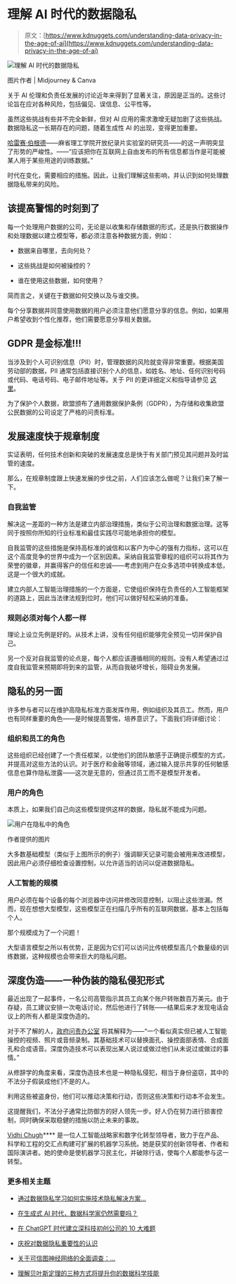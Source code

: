 # 理解 AI 时代的数据隐私

> 原文：[https://www.kdnuggets.com/understanding-data-privacy-in-the-age-of-ai](https://www.kdnuggets.com/understanding-data-privacy-in-the-age-of-ai)

![理解 AI 时代的数据隐私](../Images/7aee0668db8bfdef97a07a1fa19208e8.png)

图片作者 | Midjourney & Canva

关于 AI 伦理和负责任发展的讨论近年来得到了显著关注，原因是正当的。这些讨论旨在应对各种风险，包括偏见、误信息、公平性等。

虽然这些挑战有些并不完全新鲜，但对 AI 应用的需求激增无疑加剧了这些挑战。数据隐私这一长期存在的问题，随着生成性 AI 的出现，变得更加重要。

[哈雷赛·伯根德](https://mitsloan.mit.edu/ideas-made-to-matter/deepfakes-explained)——麻省理工学院开放纪录片实验室的研究员——的这一声明突显了形势的严峻性。——“应该把你在互联网上自由发布的所有信息都当作是可能被某人用于某些用途的训练数据。”

时代在变化，需要相应的措施。因此，让我们理解这些影响，并认识到如何处理数据隐私带来的风险。

## 该提高警惕的时刻到了

每一个处理用户数据的公司，无论是以收集和存储数据的形式，还是执行数据操作和处理数据以建立模型等，都必须注意各种数据方面，例如：

+   数据来自哪里，去向何处？

+   这些挑战是如何被操控的？

+   谁在使用这些数据，如何使用？

简而言之，关键在于数据如何交换以及与谁交换。

每个分享数据并同意使用数据的用户必须注意他们愿意分享的信息。例如，如果用户希望收到个性化推荐，他们需要愿意分享相关数据。

## GDPR 是金标准!!!

当涉及到个人可识别信息（PII）时，管理数据的风险就变得非常重要。根据美国劳动部的数据，PII 通常包括直接识别个人的信息，如姓名、地址、任何识别号码或代码、电话号码、电子邮件地址等。关于 PII 的更详细定义和指导请参见 [这里](https://www.dol.gov/general/ppii)。

为了保护个人数据，欧盟颁布了通用数据保护条例（GDPR），为存储和收集欧盟公民数据的公司设定了严格的问责标准。

## 发展速度快于规章制度

实证表明，任何技术创新和突破的发展速度总是快于有关部门预见其问题并及时监管的速度。

那么，在规章制度跟上快速发展的步伐之前，人们应该怎么做呢？让我们来了解一下。

### 自我监管

解决这一差距的一种方法是建立内部治理措施，类似于公司治理和数据治理。这等同于按照你所知的行业标准和最佳实践尽可能地承担你的模型。

自我监管的这些措施是保持高标准的诚信和以客户为中心的强有力指标，这可以在这个高度竞争的世界中成为一个区别因素。采纳自我监管章程的组织可以将其作为荣誉的徽章，并赢得客户的信任和忠诚——考虑到用户在众多选项中转换成本低，这是一个很大的成就。

建立内部人工智能治理措施的一个方面是，它使组织保持在负责任的人工智能框架的道路上，因此当法律法规到位时，他们可以做好轻松采纳的准备。

### 规则必须对每个人都一样

理论上设立先例是好的。从技术上讲，没有任何组织能够完全预见一切并保护自己。

另一个反对自我监管的论点是，每个人都应该遵循相同的规则。没有人希望通过过度自我监管来预期即将到来的监管，从而自我破坏增长，阻碍业务发展。

## 隐私的另一面

许多参与者可以在维护高隐私标准方面发挥作用，例如组织及其员工。然而，用户也有同样重要的角色——是时候提高警惕，培养意识了。下面我们将详细讨论：

### 组织和员工的角色

这些组织已经创建了一个责任框架，以使他们的团队敏感于正确提示模型的方式，并提高对这些方法的认识。对于医疗和金融等领域，通过输入提示共享的任何敏感信息也算作隐私泄露——这次是无意的，但通过员工而不是模型开发者。

### 用户的角色

本质上，如果我们自己向这些模型提供这样的数据，隐私就不能成为问题。

![用户在隐私中的角色](../Images/7a265d49334ff02ccc11af0a1195daa2.png)

作者提供的图片

大多数基础模型（类似于上图所示的例子）强调聊天记录可能会被用来改进模型，因此用户必须仔细检查设置控制，以允许适当的访问以促进数据隐私。

### 人工智能的规模

用户必须在每个设备的每个浏览器中访问并修改同意控制，以阻止这些泄漏。然而，现在想想大型模型，这些模型正在扫描几乎所有的互联网数据，基本上包括每个人。

那个规模成为了一个问题！

大型语言模型之所以有优势，正是因为它们可以访问比传统模型高几个数量级的训练数据，这种规模也会带来巨大的隐私问题。

## 深度伪造——一种伪装的隐私侵犯形式

最近出现了一起事件，一名公司高管指示其员工向某个账户转账数百万美元。由于存疑，员工建议安排一次电话讨论，然后他进行了转账——结果后来才发现电话会议上的所有人都是深度伪造的。

对于不了解的人，[政府问责办公室](https://www.gao.gov/assets/gao-20-379sp.pdf) 将其解释为——“一个看似真实但已被人工智能操控的视频、照片或音频录制。其基础技术可以替换面孔、操控面部表情、合成面孔和合成语音。深度伪造技术可以表现出某人说过或做过他们从未说过或做过的事情。”

从修辞学的角度来看，深度伪造技术也是一种隐私侵犯，相当于身份盗窃，其中的不法分子假装成他们不是的人。

利用这些被盗身份，他们可以推动决策和行动，否则这些决策和行动本不会发生。

这提醒我们，不法分子通常比防御方的好人领先一步。好人仍在努力进行损害控制，同时确保采取稳健的措施以防止未来的事故。

**[](https://vidhi-chugh.medium.com/)**[Vidhi Chugh](https://vidhi-chugh.medium.com/)**** 是一位人工智能战略家和数字化转型领导者，致力于在产品、科学和工程的交汇点构建可扩展的机器学习系统。她是获奖的创新领导者、作者和国际演讲者。她的使命是使机器学习民主化，并破除行话，使每个人都能参与这一转型。

### 更多相关主题

+   [通过数据隐私学习如何实施技术隐私解决方案…](https://www.kdnuggets.com/2022/04/manning-data-privacy-learn-implement-technical-privacy-solutions-tools-scale.html)

+   [在生成式 AI 时代，数据科学家仍然需要吗？](https://www.kdnuggets.com/2023/06/data-scientists-still-needed-age-generative-ai.html)

+   [在 ChatGPT 时代建立深科技初创公司的 10 大难题](https://www.kdnuggets.com/2023/04/10-hurdles-building-deep-tech-startup-age-chatgpt.html)

+   [庆祝对数据隐私重要性的认识](https://www.kdnuggets.com/2022/01/celebrating-awareness-importance-data-privacy.html)

+   [关于可信图神经网络的全面调查：…](https://www.kdnuggets.com/2022/05/comprehensive-survey-trustworthy-graph-neural-networks-privacy-robustness-fairness-explainability.html)

+   [理解贝叶斯定理的三种方式将提升你的数据科学技能](https://www.kdnuggets.com/2022/06/3-ways-understanding-bayes-theorem-improve-data-science.html)
